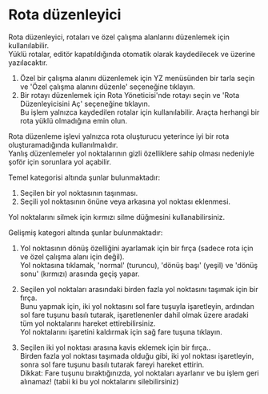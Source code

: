 # Rota düzenleyici
  
Rota düzenleyici, rotaları ve özel çalışma alanlarını düzenlemek için kullanılabilir.  
Yüklü rotalar, editör kapatıldığında otomatik olarak kaydedilecek ve üzerine yazılacaktır.  
  
1) Özel bir çalışma alanını düzenlemek için YZ menüsünden bir tarla seçin ve 'Özel çalışma alanını düzenle' seçeneğine tıklayın.  
2) Bir rotayı düzenlemek için Rota Yöneticisi'nde rotayı seçin ve 'Rota Düzenleyicisini Aç' seçeneğine tıklayın.   
   Bu işlem yalnızca kaydedilen rotalar için kullanılabilir. Araçta herhangi bir rota yüklü olmadığına emin olun.  
  
Rota düzenleme işlevi yalnızca rota oluşturucu yeterince iyi bir rota oluşturamadığında kullanılmalıdır.  
Yanlış düzenlemeler yol noktalarının gizli özelliklere sahip olması nedeniyle şoför için sorunlara yol açabilir.  


  
Temel kategorisi altında şunlar bulunmaktadır:  
1) Seçilen bir yol noktasının taşınması.  
2) Seçili yol noktasının önüne veya arkasına yol noktası eklenmesi.  
  
Yol noktalarını silmek için kırmızı silme düğmesini kullanabilirsiniz.  


  
Gelişmiş kategori altında şunlar bulunmaktadır:  
1) Yol noktasının dönüş özelliğini ayarlamak için bir fırça (sadece rota için ve özel çalışma alanı için değil).  
Yol noktasına tıklamak, 'normal' (turuncu), 'dönüş başı' (yeşil) ve 'dönüş sonu' (kırmızı) arasında geçiş yapar.  
  
2) Seçilen yol noktaları arasındaki birden fazla yol noktasını taşımak için bir fırça.  
Bunu yapmak için, iki yol noktasını sol fare tuşuyla işaretleyin, ardından sol fare tuşunu basılı tutarak, işaretlenenler dahil olmak üzere aradaki tüm yol noktalarını hareket ettirebilirsiniz.  
Yol noktalarını işaretini kaldırmak için sağ fare tuşuna tıklayın.  
  
3) Seçilen iki yol noktası arasına kavis eklemek için bir fırça..  
Birden fazla yol noktası taşımada olduğu gibi, iki yol noktası işaretleyin, sonra sol fare tuşunu basılı tutarak fareyi hareket ettirin.  
Dikkat: Fare tuşunu bıraktığınızda, yol noktaları ayarlanır ve bu işlem geri alınamaz! (tabii ki bu yol noktalarını silebilirsiniz)  


